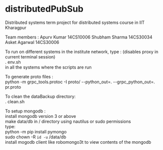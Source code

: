 # distributedPubSub
Distributed systems term project for distributed systems course in IIT Kharagpur

Team members : 
Apurv Kumar 14CS10006
Shubham Sharma 14CS30034
Asket Agarwal 14CS30006

To run on different systems in the institute network, type : (disables proxy in current terminal session) <br />
. env.sh <br />
in all the systems where the scripts are run

To generate proto files : <br />
python -m grpc_tools.protoc -I proto/ --python_out=. --grpc_python_out=. pr.proto <br />

To clean the dataBackup directory: <br />
. clean.sh

To setup mongodb : <br />
install mongodb version 3 or above <br />
make data/db in / directory using nautilus or sudo permissions <br />
type: <br />
python -m pip install pymongo <br />
sudo chown -R `id -u` /data/db <br />
install mogodb client like robomongo3t to view contents of the mongodb
